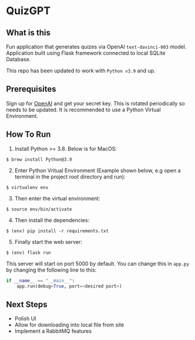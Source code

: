 # QuizGPT 

## What is this
Fun application that generates quizes via OpenAI `text-davinci-003` model. Application built using Flask framework connected to local SQLite Database. 

This repo has been updated to work with `Python v3.9` and up.

## Prerequisites 
Sign up for [OpenAI](https://openai.com) and get your secret key. This is rotated periodically so needs to be updated. It is recommended to use a Python Virtual Environment.

## How To Run
1. Install Python >= 3.8. Below is for MacOS:
```
$ brew install Python@3.9
```
2. Enter Python Vritual Environment (Example shown below, e.g open a terminal in the project root directory and run):
```
$ virtualenv env
```
3. Then enter the virtual environment:
```
$ source env/bin/activate
```
4. Then install the dependencies:
```
$ (env) pip install -r requirements.txt
```
5. Finally start the web server:
```
$ (env) flask run
```

This server will start on port 5000 by default. You can change this in `app.py` by changing the following line to this:

```python
if __name__ == "__main__":
    app.run(debug=True, port=<desired port>)
```

## Next Steps
- Polish UI
- Allow for downloading into local file from site
- Implement a RabbitMQ features 
